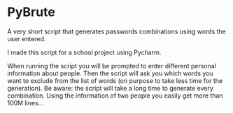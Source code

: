 # PyBrute

A very short script that generates passwords combinations using words the user entered.

I made this script for a school project using Pycharm.

When running the script you will be prompted to enter different personal information about people. Then the script will ask you which words you want to exclude from the list of words (on purpose to take less time for the generation).
Be aware: the script will take a long time to generate every combination. Using the information of two people you easily get more than 100M lines...

